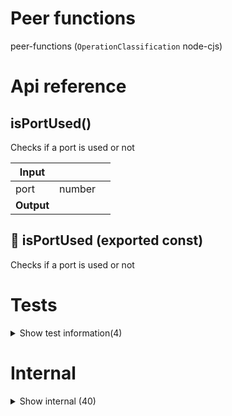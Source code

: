 # Peer functions

peer-functions (`OperationClassification` node-cjs)



# Api reference

## isPortUsed()

Checks if a port is used or not


| Input      |    |    |
| ---------- | -- | -- |
| port | number |  |
| **Output** |    |    |



## 📄 isPortUsed (exported const)

Checks if a port is used or not

# Tests

<details><summary>Show test information(4)</summary>
    
  # main()




| Input      |    |    |
| ---------- | -- | -- |
| - | | |
| **Output** |    |    |



## test()

| Input      |    |    |
| ---------- | -- | -- |
| - | | |
| **Output** |    |    |



## 📄 main (unexported const)

## 📄 test (unexported const)

  </details>

# Internal

<details><summary>Show internal (40)</summary>
    
  # addPeerMessage()




| Input      |    |    |
| ---------- | -- | -- |
| message | string |  |,| peerSlug | string |  |
| **Output** |    |    |



## addPeer()

TODO:


| Input      |    |    |
| ---------- | -- | -- |
| ip | string |  |,| authToken | string |  |,| peerName (optional) | string |  |,| force (optional) | boolean | If true, it does not validate the IP to see if it is online and it is authorized... |,| isMe (optional) | boolean |  |
| **Output** |    |    |



## augmentDevice()

| Input      |    |    |
| ---------- | -- | -- |
| x | `Device` |  |
| **Output** | {  }   |    |



## deviceGetAppsCalculated()

| Input      |    |    |
| ---------- | -- | -- |
| device | `Device` |  |
| **Output** |    |    |



## getAllAppOperations()

Gets all app operations from all packageJsons from the database. Adds `isOnline` to it on the fly by checking if it can connect to the port or not


| Input      |    |    |
| ---------- | -- | -- |
| - | | |
| **Output** |    |    |



## getAugmentedPersons()

| Input      |    |    |
| ---------- | -- | -- |
| devices | `Device`[] |  |,| config (optional) | { onlyWithDevices?: boolean, <br />onlyWithPapi?: boolean, <br />onlyOnline?: boolean, <br />withAppsCalculated?: boolean, <br /> } |  |
| **Output** |    |    |



## getFirstEmoji()

| Input      |    |    |
| ---------- | -- | -- |
| text (optional) | string |  |
| **Output** | string   |    |



## getNestedPathObject()

| Input      |    |    |
| ---------- | -- | -- |
| baseFolderPath | string |  |
| **Output** |    |    |



## getPeerMessages()

| Input      |    |    |
| ---------- | -- | -- |
| - | | |
| **Output** |    |    |



## getPeerPeople()

Get persons with devices that have papi and their apps calculated, sorted


| Input      |    |    |
| ---------- | -- | -- |
| - | | |
| **Output** |    |    |



## getPeersFromPeersRecursively()

| Input      |    |    |
| ---------- | -- | -- |
| - | | |
| **Output** |    |    |



## getPublicFolderNestedPathObjectFromPeer()

Peer = {
name: "22.2.2.2.2.2",
slug: "22-22-22-22"
}


| Input      |    |    |
| ---------- | -- | -- |
| peerSlug | string |  |
| **Output** |    |    |



## getPublicFolderNestedPathObject()

| Input      |    |    |
| ---------- | -- | -- |
| - | | |
| **Output** |    |    |



## getPublicPeers()

| Input      |    |    |
| ---------- | -- | -- |
| - | | |
| **Output** |    |    |



## lateFetchPeerMessageSync()

Should sync messages from all peers that are online into your database


| Input      |    |    |
| ---------- | -- | -- |
| - | | |
| **Output** |    |    |



## ping()

| Input      |    |    |
| ---------- | -- | -- |
| - | | |
| **Output** | {  }   |    |



## proactivePushAddPeerMessage()

Adds a message to your own peer messages database, but also to the db of all your peers that are online currently


| Input      |    |    |
| ---------- | -- | -- |
| message | string |  |,| peerSlug | string |  |
| **Output** |    |    |



## removePeer()

TODO: connect with peoples


| Input      |    |    |
| ---------- | -- | -- |
| id | string |  |
| **Output** |    |    |



## sortDevices()

Only works if isOnlineCalculated is set (using augmentDevice)

Sorts device: first favorite, then online, then offline


| Input      |    |    |
| ---------- | -- | -- |
| a | `Device` |  |,| b | `Device` |  |
| **Output** |  /    |    |



## updatePeer()

Update one of your peers


| Input      |    |    |
| ---------- | -- | -- |
| slug | string |  |,| updatedValues | { name?: string, <br />description?: string, <br />authToken?: string, <br />isFavorite?: boolean, <br />isMe?: boolean, <br /> } |  |
| **Output** |    |    |



## 📄 addPeerMessage (exported const)

## 📄 addPeer (exported const)

TODO:


## 📄 augmentDevice (exported const)

## 📄 deviceGetAppsCalculated (exported const)

## 📄 getAllAppOperations (exported const)

Gets all app operations from all packageJsons from the database. Adds `isOnline` to it on the fly by checking if it can connect to the port or not


## 📄 getAugmentedPersons (exported const)

## 📄 getFirstEmoji (exported const)

## 📄 getNestedPathObject (exported const)

## 📄 getPeerMessages (exported const)

## 📄 getPeerPeople (exported const)

Get persons with devices that have papi and their apps calculated, sorted


## 📄 getPeersFromPeersRecursively (exported const)

## 📄 getPublicFolderNestedPathObjectFromPeer (exported const)

Peer = {
name: "22.2.2.2.2.2",
slug: "22-22-22-22"
}


## 📄 getPublicFolderNestedPathObject (exported const)

## 📄 getPublicPeers (exported const)

## 📄 lateFetchPeerMessageSync (exported const)

Should sync messages from all peers that are online into your database


## 📄 ping (exported const)

## 📄 proactivePushAddPeerMessage (exported const)

Adds a message to your own peer messages database, but also to the db of all your peers that are online currently


## 📄 removePeer (exported const)

TODO: connect with peoples


## 📄 sortDevices (exported const)

Only works if isOnlineCalculated is set (using augmentDevice)

Sorts device: first favorite, then online, then offline


## 📄 updatePeer (exported const)

Update one of your peers
  </details>

